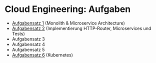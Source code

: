 # Cloud Engineering: Aufgaben

* [Aufgabensatz 1](exercise-01) (Monolith & Microservice Architecture)
* [Aufgabensatz 2](exercise-02) (Implementierung HTTP-Router, Microservices und Tests)
* Aufgabensatz 3
* Aufgabensatz 4
* Aufgabensatz 5
* [Aufgabensatz 6](exercise-06) (Kubernetes)

